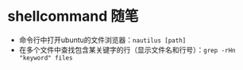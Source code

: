 # shellcommand 随笔
- 命令行中打开ubuntu的文件浏览器：`nautilus [path]`
- 在多个文件中查找包含某关键字的行（显示文件名和行号）：`grep -rHn "keyword" files`